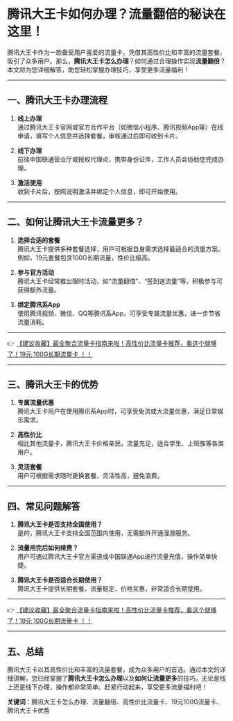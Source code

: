 # 腾讯大王卡如何办理？流量翻倍的秘诀在这里！

腾讯大王卡作为一款备受用户喜爱的流量卡，凭借其高性价比和丰富的流量套餐，吸引了众多用户。那么，**腾讯大王卡怎么办理**？如何通过合理操作实现**流量翻倍**？本文将为您详细解答，助您轻松掌握办理技巧，享受更多流量福利！

---

## 一、腾讯大王卡办理流程

1. **线上办理**  
   通过腾讯大王卡官网或官方合作平台（如微信小程序、腾讯视频App等）在线申请，填写个人信息并选择套餐，审核通过后即可收到卡片。

2. **线下办理**  
   前往中国联通营业厅或授权代理点，携带身份证件，工作人员会协助您完成办理。

3. **激活使用**  
   收到卡片后，按照说明激活并绑定个人信息，即可开始使用。

---

## 二、如何让腾讯大王卡流量更多？

1. **选择合适的套餐**  
   腾讯大王卡提供多种套餐选择，用户可根据自身需求选择最适合的流量方案。例如，19元套餐包含100G长期流量，性价比极高。

2. **参与官方活动**  
   腾讯大王卡经常推出限时活动，如“流量翻倍”、“签到送流量”等，积极参与可获得额外流量。

3. **绑定腾讯系App**  
   使用腾讯视频、微信、QQ等腾讯系App，可享受专属流量优惠，进一步节省流量消耗。

---

👉 [【建议收藏】最全聚合流量卡指南来啦！高性价比流量卡推荐，看这个就够了！19元 100G长期流量卡 ！！](https://bit.ly/Liuliangka)

---

## 三、腾讯大王卡的优势

1. **专属流量优惠**  
   腾讯大王卡用户在使用腾讯系App时，可享受免流或大流量优惠，满足日常娱乐需求。

2. **高性价比**  
   相比其他流量卡，腾讯大王卡价格亲民，流量充足，适合学生、上班族等各类用户。

3. **灵活套餐**  
   用户可根据需求随时更换套餐，灵活性高，避免浪费。

---

## 四、常见问题解答

1. **腾讯大王卡是否支持全国使用？**  
   是的，腾讯大王卡支持全国范围内使用，无需额外开通漫游服务。

2. **流量用完后如何续费？**  
   用户可通过腾讯大王卡官方渠道或中国联通App进行流量充值，操作简单快捷。

3. **腾讯大王卡是否适合长期使用？**  
   腾讯大王卡提供长期套餐，流量稳定，价格实惠，非常适合长期使用。

---

👉 [【建议收藏】最全聚合流量卡指南来啦！高性价比流量卡推荐，看这个就够了！19元 100G长期流量卡 ！！](https://bit.ly/Liuliangka)

---

## 五、总结

腾讯大王卡以其高性价比和丰富的流量套餐，成为众多用户的首选。通过本文的详细讲解，您已经掌握了**腾讯大王卡怎么办理**以及**如何让流量更多**的技巧。无论是线上还是线下办理，操作都非常简单。赶紧行动起来，享受更多流量福利吧！

**关键词**：腾讯大王卡怎么办理、流量翻倍、高性价比流量卡、19元100G流量卡、腾讯大王卡优势